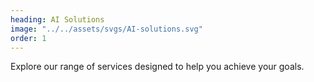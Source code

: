 ```yaml
---
heading: AI Solutions
image: "../../assets/svgs/AI-solutions.svg"
order: 1
---
```


Explore our range of services designed to help you achieve your goals.
